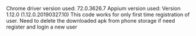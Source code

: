 Chrome driver version used: 72.0.3626.7 
Appium version used: Version 1.12.0 (1.12.0.20190327.10) 
This code works for only first time registration of user. Need to delete the downloaded apk from phone storage if need register and login a new user
